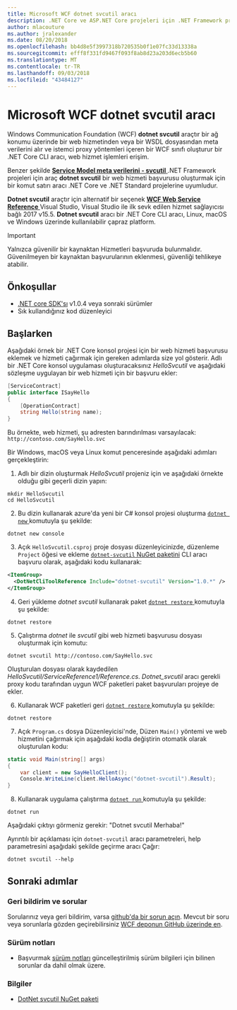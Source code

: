 ```yaml
---
title: Microsoft WCF dotnet svcutil aracı
description: .NET Core ve ASP.NET Core projeleri için .NET Framework projeleri için WCF svcutil aracına benzer işlevsellik ekleyen Microsoft WCF svcutil dotnet araç genel bakış.
author: mlacouture
ms.author: jralexander
ms.date: 08/20/2018
ms.openlocfilehash: bb4d8e5f3997318b720535b0f1e07fc33d13338a
ms.sourcegitcommit: efff8f331fd9467f093f8ab8d23a203d6ecb5b60
ms.translationtype: MT
ms.contentlocale: tr-TR
ms.lasthandoff: 09/03/2018
ms.locfileid: "43484127"
---
```

# <a name="microsoft-wcf-dotnet-svcutil-tool"></a>Microsoft WCF dotnet svcutil aracı

Windows Communication Foundation (WCF) **dotnet svcutil** araçtır bir ağ konumu üzerinde bir web hizmetinden veya bir WSDL dosyasından meta verilerini alır ve istemci proxy yöntemleri içeren bir WCF sınıfı oluşturur bir .NET Core CLI aracı, web hizmet işlemleri erişim.

Benzer şekilde [ **Service Model meta verilerini - svcutil** ](../../framework/wcf/servicemodel-metadata-utility-tool-svcutil-exe.md) .NET Framework projeleri için araç **dotnet svcutil** bir web hizmeti başvurusu oluşturmak için bir komut satırı aracı .NET Core ve .NET Standard projelerine uyumludur.

**Dotnet svcutil** araçtır için alternatif bir seçenek [ **WCF Web Service Reference** ](wcf-web-service-reference-guide.md) Visual Studio, Visual Studio ile ilk sevk edilen hizmet sağlayıcısı bağlı 2017 v15.5. **Dotnet svcutil** aracı bir .NET Core CLI aracı, Linux, macOS ve Windows üzerinde kullanılabilir çapraz platform.

> [!IMPORTANT]
> Yalnızca güvenilir bir kaynaktan Hizmetleri başvuruda bulunmalıdır. Güvenilmeyen bir kaynaktan başvurularının eklenmesi, güvenliği tehlikeye atabilir.

## <a name="prerequisites"></a>Önkoşullar

* [.NET core SDK'sı](https://www.microsoft.com/net/download) v1.0.4 veya sonraki sürümler
* Sık kullandığınız kod düzenleyici

## <a name="getting-started"></a>Başlarken

Aşağıdaki örnek bir .NET Core konsol projesi için bir web hizmeti başvurusu eklemek ve hizmeti çağırmak için gereken adımlarda size yol gösterir. Adlı bir .NET Core konsol uygulaması oluşturacaksınız _HelloSvcutil_ ve aşağıdaki sözleşme uygulayan bir web hizmeti için bir başvuru ekler:

```csharp
[ServiceContract]
public interface ISayHello
{
    [OperationContract]
    string Hello(string name);
}
```

Bu örnekte, web hizmeti, şu adresten barındırılması varsayılacak: `http://contoso.com/SayHello.svc`

Bir Windows, macOS veya Linux komut penceresinde aşağıdaki adımları gerçekleştirin:

1. Adlı bir dizin oluşturmak _HelloSvcutil_ projeniz için ve aşağıdaki örnekte olduğu gibi geçerli dizin yapın:

```console
mkdir HelloSvcutil
cd HelloSvcutil
```

2. Bu dizin kullanarak azure'da yeni bir C# konsol projesi oluşturma [ `dotnet new` ](../tools/dotnet-new.md) komutuyla şu şekilde:

```console
dotnet new console
```

3. Açık `HelloSvcutil.csproj` proje dosyası düzenleyicinizde, düzenleme `Project` öğesi ve ekleme [ `dotnet-svcutil` NuGet paketini](https://nuget.org/packages/dotnet-svcutil) CLI aracı başvuru olarak, aşağıdaki kodu kullanarak:

```xml
<ItemGroup>
  <DotNetCliToolReference Include="dotnet-svcutil" Version="1.0.*" />
</ItemGroup>
```

4. Geri yükleme _dotnet svcutil_ kullanarak paket [ `dotnet restore` ](../tools/dotnet-restore.md) komutuyla şu şekilde:

```console
dotnet restore
```

5. Çalıştırma _dotnet_ ile _svcutil_ gibi web hizmeti başvurusu dosyası oluşturmak için komutu:

```console
dotnet svcutil http://contoso.com/SayHello.svc
```
Oluşturulan dosyası olarak kaydedilen _HelloSvcutil/ServiceReference1/Reference.cs_. _Dotnet_svcutil_ aracı gerekli proxy kodu tarafından uygun WCF paketleri paket başvuruları projeye de ekler.

6. Kullanarak WCF paketleri geri [ `dotnet restore` ](../tools/dotnet-restore.md) komutuyla şu şekilde:

```console
dotnet restore
```

7. Açık `Program.cs` dosya Düzenleyicisi'nde, Düzen `Main()` yöntemi ve web hizmetini çağırmak için aşağıdaki kodla değiştirin otomatik olarak oluşturulan kodu:

```csharp
static void Main(string[] args)
{
    var client = new SayHelloClient();
    Console.WriteLine(client.HelloAsync("dotnet-svcutil").Result);
}
```

8. Kullanarak uygulama çalıştırma [ `dotnet run` ](../tools/dotnet-run.md) komutuyla şu şekilde:

```console
dotnet run
```
Aşağıdaki çıktıyı görmeniz gerekir: "Dotnet svcutil Merhaba!"

Ayrıntılı bir açıklaması için `dotnet-svcutil` aracı parametreleri, help parametresini aşağıdaki şekilde geçirme aracı Çağır:

```console
dotnet svcutil --help
```

## <a name="next-steps"></a>Sonraki adımlar

### <a name="feedback--questions"></a>Geri bildirim ve sorular

Sorularınız veya geri bildirim, varsa [github'da bir sorun açın](https://github.com/dotnet/wcf/issues/new). Mevcut bir soru veya sorunlarla gözden geçirebilirsiniz [WCF deponun GitHub üzerinde en](https://github.com/dotnet/wcf/issues?utf8=%E2%9C%93&q=is:issue%20label:tooling).

### <a name="release-notes"></a>Sürüm notları

* Başvurmak [sürüm notları](https://github.com/dotnet/wcf/blob/master/release-notes/dotnet-svcutil-notes.md) güncelleştirilmiş sürüm bilgileri için bilinen sorunlar da dahil olmak üzere.

### <a name="information"></a>Bilgiler

* [DotNet svcutil NuGet paketi](https://nuget.org/packages/dotnet-svcutil)
